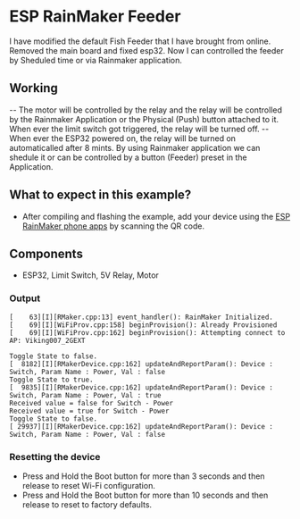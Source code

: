 # ESP RainMaker Feeder

I have modified the default Fish Feeder that I have brought from online. Removed the main board and fixed esp32. Now I can controlled the feeder by Sheduled time or via Rainmaker application. 

## Working

-- The motor will be controlled by the relay and the relay will be controlled by the Rainmaker Application or the Physical (Push) button attached to it.
When ever the limit switch got triggered, the relay will be turned off. 
-- When ever the ESP32 powered on, the relay will be turned on automaticalled after 8 mints. By using Rainmaker application we can shedule it or can be controlled by a button (Feeder) preset in the Application.

## What to expect in this example?

- After compiling and flashing the example, add your device using the [ESP RainMaker phone apps](https://rainmaker.espressif.com/docs/quick-links.html#phone-apps) by scanning the QR code.

## Components

- ESP32, Limit Switch, 5V Relay, Motor

### Output

```
[    63][I][RMaker.cpp:13] event_handler(): RainMaker Initialized.
[    69][I][WiFiProv.cpp:158] beginProvision(): Already Provisioned
[    69][I][WiFiProv.cpp:162] beginProvision(): Attempting connect to AP: Viking007_2GEXT

Toggle State to false.
[  8182][I][RMakerDevice.cpp:162] updateAndReportParam(): Device : Switch, Param Name : Power, Val : false
Toggle State to true.
[  9835][I][RMakerDevice.cpp:162] updateAndReportParam(): Device : Switch, Param Name : Power, Val : true
Received value = false for Switch - Power
Received value = true for Switch - Power
Toggle State to false.
[ 29937][I][RMakerDevice.cpp:162] updateAndReportParam(): Device : Switch, Param Name : Power, Val : false
```

### Resetting the device
- Press and Hold the Boot button for more than 3 seconds and then release to reset Wi-Fi configuration.
- Press and Hold the Boot button for more than 10 seconds and then release to reset to factory defaults.

